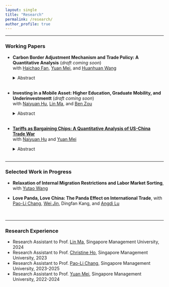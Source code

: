```yaml
---
layout: single
title: "Research"
permalink: /research/
author_profile: true
---
```


------
### Working Papers
- **Carbon Border Adjustment Mechanism and Trade Policy: A Quantitative Analysis** (_draft coming soon_)
  <br>with [Haichao Fan](https://fanhaichao.weebly.com/), [Yuan Mei](https://sites.google.com/site/meiyecon/home), and [Huanhuan Wang](https://law.ecnu.edu.cn/4d/3b/c45341a609595/page.htm)
   <details>
   <summary>Abstract</summary>
   We assess the environmental and economic impacts of the European Union’s Carbon Border Adjustment Mechanism (CBAM). We develop a multi-country, multi-sector general equilibrium model that incorporates input–output linkages, carbon supply chains, and global emission externalities. Our results show that unilateral CBAM modestly reduces global emissions due to indirect carbon leakage through energy markets, while broader sectoral coverage weakens effectiveness by further diluting industrial reallocation incentives. Global welfare improves marginally when environmental benefits are accounted for. Strategic carbon policy adjustments under a non-cooperative Nash equilibrium enhance effectiveness by mitigating both free riding and indirect leakage. Multilateral decarbonization negotiations yield substantial gains, with CBAM functioning as a powerful enforcement device that raises the cost of disagreement and fosters deeper global climate cooperation.
    </details> <br>

- **Investing in a Mobile Asset: Higher Education, Graduate Mobility, and Underinvestmentt** (_draft coming soon_)
  <br>with [Naiyuan Hu](https://naiyuanh.github.io/), [Lin Ma](https://lin-ma.com/index.html), and [Ben Zou](https://www.zouben.net/)
   <details>
   <summary>Abstract</summary>
   Government decisions on higher-education policy shape human capital formation, spatial inequality, and long-run economic development. We develop a dynamic spatial life-cycle general equilibrium model in which individuals endogenously choose education and migration, while local governments set admission quotas and allocate education budgets. The model captures a quantity-quality trade-off and strategic interactions across regions arising from graduate mobility. Quantified to the context of China, our counterfactuals show that, given initially scarce capacity, expanding college seats delivered larger welfare and human capital gains than a quality-focused alternative. Yet China's observed expansion path remains inefficient relative to a social planner benchmark, with substantial welfare losses and heightened spatial inequality. Allowing provinces to act strategically improves welfare but inefficiency persists due to free-riding by attractive destinations and incomplete-contract incentives faced by education providers. Finally, we show that optimal place-based policies depend on development stage: advanced provinces benefit from front-loaded education investment, while lagging provinces optimally back-load spending.
    </details> <br>

- [**Tariffs as Bargaining Chips: A Quantitative Analysis of US-China Trade War**](https://tong-ni.github.io/files/Tariffs_as_Bargaining_Chips.pdf)
  <br>with [Naiyuan Hu](https://naiyuanh.github.io/) and [Yuan Mei](https://sites.google.com/site/meiyecon/home)
   <details>
   <summary>Abstract</summary>
   Non-cooperative tariffs change outside options and thus affect welfare outcomes in potential tariff negotiations. We focus on the U.S.–China trade war from 2018 through 2019 and examine whether such tariffs can serve as leverage to improve U.S. post-negotiation welfare. With a multi-country, multi-sector quantitative trade model, we simulate negotiations from two starting points: the 2017 baseline and the 2019 trade-war equilibrium. Our results show that, across reasonable estimates of U.S. bargaining power, imposing trade-war tariffs before the negotiations consistently enhances U.S. post-negotiation welfare.
    </details> <br>

------
### Selected Work in Progress
- **Relaxation of Internal Migration Restrictions and Labor Market Sorting**, with [Yutao Wang](https://yutao-wang-econ.github.io/)

- **Love Panda, Love China: The Panda Effect on International Trade**, with [Pao-Li Chang](http://www.mysmu.edu/faculty/plchang/), [Wei Jin](https://weijinsite.weebly.com/), Dingfan Kang, and [Angdi Lu](http://ae.ruc.edu.cn/szdw/qzjs/apypx/L/apylad/index.htm)
<br>

<!---
------
### Publications
- **Climate Change, Trade Cost, and Economic Growth (In Chinese)**, with Ce Guo and [Huanhuan Wang](https://law.ecnu.edu.cn/4d/3b/c45341a609595/page.htm), _Journal of Management World (管理世界)_, 2025
<br>
--->
------
### Research Experience
- Research Assistant to Prof. [Lin Ma](https://lin-ma.com/index.html#/), Singapore Management University, 2024
- Research Assistant to Prof. [Christine Ho](https://sites.google.com/site/christineho5/), Singapore Management University, 2023
- Research Assistant to Prof. [Pao-Li Chang](http://www.mysmu.edu/faculty/plchang/), Singapore Management University, 2023-2025
- Research Assistant to Prof. [Yuan Mei](https://sites.google.com/site/meiyecon/home), Singapore Management University, 2022-2024
